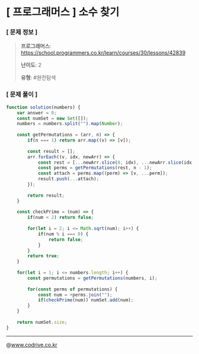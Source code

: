 # [ 프로그래머스 ] 소수 찾기

### [ 문제 정보 ]
> **프로그래머스**: https://school.programmers.co.kr/learn/courses/30/lessons/42839
> 
> **난이도**: 2
>
> **유형**: #완전탐색


### [ 문제 풀이 ]
```JavaScript
function solution(numbers) {
    var answer = 0;
    const numSet = new Set([]);
    numbers = numbers.split("").map(Number);
    
    const getPermutations = (arr, n) => {
        if(n === 1) return arr.map((v) => [v]);
        
        const result = [];
        arr.forEach((v, idx, newArr) => {
            const rest = [...newArr.slice(0, idx), ...newArr.slice(idx + 1)];
            const perms = getPermutations(rest, n - 1);
            const attach = perms.map((perm) => [v, ...perm]);
            result.push(...attach);
        });
        
        return result;
    }
    
    const checkPrime = (num) => {
        if(num < 2) return false;
        
        for(let i = 2; i <= Math.sqrt(num); i++) {
            if(num % i === 0) {
                return false;
            }
        }
        return true;
    }
    
    for(let i = 1; i <= numbers.length; i++) {
        const permutations = getPermutations(numbers, i);
        
        for(const perms of permutations) {
            const num = +perms.join("");
            if(checkPrime(num)) numSet.add(num);
        }
    }
    
    return numSet.size;
}
```


---
@www.codrive.co.kr